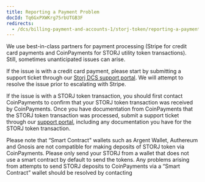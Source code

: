 ```yaml
---
title: Reporting a Payment Problem
docId: Tq6GxPXWKrg75rbUTGB3F
redirects:
  - /dcs/billing-payment-and-accounts-1/storj-token/reporting-a-payment-problem
---
```


We use best-in-class partners for payment processing (Stripe for credit card payments and CoinPayments for STORJ utility token transactions). Still, sometimes unanticipated issues can arise.

If the issue is with a credit card payment, please start by submitting a support ticket through our [Storj DCS support portal](https://supportdcs.storj.io/hc/en-us/requests/new). We will attempt to resolve the issue prior to escalating with Stripe.

If the issue is with a STORJ token transaction, you should first contact CoinPayments to confirm that your STORJ token transaction was received by CoinPayments. Once you have documentation from CoinPayments that the STORJ token transaction was processed, submit a support ticket through our [support portal](https://supportdcs.storj.io/hc/en-us/requests/new), including any documentation you have for the STORJ token transaction.

Please note that “Smart Contract" wallets such as Argent Wallet, Authereum and Gnosis are not compatible for making deposits of STORJ token via CoinPayments. Please only send your STORJ from a wallet that does not use a smart contract by default to send the tokens. Any problems arising from attempts to send STORJ deposits to CoinPayments via a “Smart Contract” wallet should be resolved by contacting
